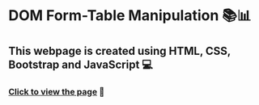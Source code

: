 # DOM Form-Table Manipulation 📚📊

## This webpage is created using HTML, CSS, Bootstrap and JavaScript 💻

### [Click to view the page](https://bala-domtablemanipulation.netlify.app/) 🚀
